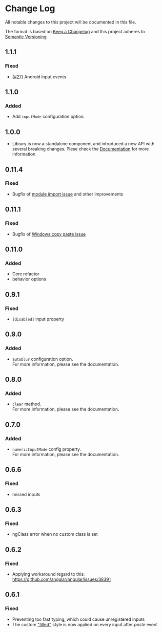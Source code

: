 # Change Log

All notable changes to this project will be documented in this file.

The format is based on [Keep a Changelog](http://keepachangelog.com/)
and this project adheres to [Semantic Versioning](http://semver.org/).

## 1.1.1

### Fixed

- [(#27)](https://github.com/pkovzz/ngx-otp-input/issues/27) Android input events

## 1.1.0

### Added

- Add `inputMode` configuration option.

## 1.0.0

- Library is now a standalone component and introduced a new API with several breaking changes. Plese check the [Documentation](../README.md) for more information.

## 0.11.4

### Fixed

- Bugfix of [module import issue](https://github.com/pkovzz/ngx-otp-input/issues/16) and other improvements

## 0.11.1

### Fixed

- Bugfix of [Windows copy paste issue](https://github.com/k2peter/ngx-otp-input/issues/11)

## 0.11.0

### Added

- Core refactor
- behavior options

## 0.9.1

### Fixed

- `[disabled]` input property

## 0.9.0

### Added

- `autoblur` configuration option.  
  For more information, please see the documentation.

## 0.8.0

### Added

- `clear` method.  
  For more information, please see the documentation.

## 0.7.0

### Added

- `numericInputMode` config property.  
  For more information, please see the documentation.

## 0.6.6

### Fixed

- missed inputs

## 0.6.3

### Fixed

- ngClass error when no custom class is set

## 0.6.2

### Fixed

- Applying workaround regard to this: https://github.com/angular/angular/issues/38391

## 0.6.1

### Fixed

- Preventing too fast typing, which could cause unregistered inputs
- The custom ["filled"](https://github.com/pkovzz/ngx-otp-input#inputfilled)
  style is now applied on every input after _paste_ event
